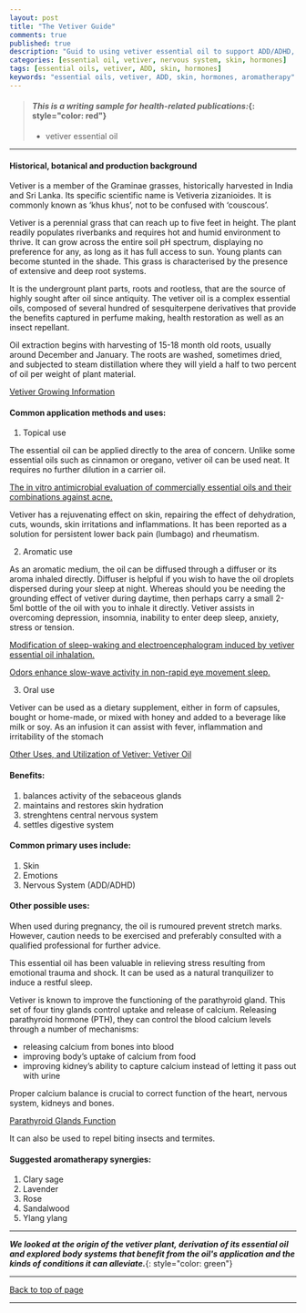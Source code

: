 ```yaml
---
layout: post
title: "The Vetiver Guide"
comments: true
published: true
description: "Guid to using vetiver essential oil to support ADD/ADHD, hormonal balance and skin care issues"
categories: [essential oil, vetiver, nervous system, skin, hormones]
tags: [essential oils, vetiver, ADD, skin, hormones]
keywords: "essential oils, vetiver, ADD, skin, hormones, aromatherapy"
---
```


> #### *This is a writing sample for health-related publications:*{: style="color: red"}
> - vetiver essential oil
---

#### Historical, botanical and production background

Vetiver is a member of the Graminae grasses, historically harvested in India and Sri Lanka. Its specific scientific name is Vetiveria zizanioides. It is commonly known as ‘khus khus’, not to be confused with ‘couscous’.

Vetiver is a perennial grass that can reach up to five feet in height. The plant readily populates riverbanks and requires hot and humid environment to thrive. It can grow across the entire soil pH spectrum, displaying no preference for any, as long as it has full access to sun. Young plants can become stunted in the shade. This grass is characterised by the presence of extensive and deep root systems.

It is the undergrount plant parts, roots and rootless, that are the source of highly sought after oil since antiquity.  The vetiver oil is a complex essential oils, composed of several hundred of sesquiterpene derivatives that provide the benefits captured in perfume making, health restoration as well as an insect repellant.

Oil extraction begins with harvesting of 15-18 month old roots, usually around December and January. The roots are washed, sometimes dried, and subjected to steam distillation where they will yield a half to two percent of oil per weight of plant material.

[Vetiver Growing Information](http://greenharvest.com.au/Plants/Information/Vetiver.html)


#### Common application methods and uses:

1. Topical use
    
The essential oil can be applied directly to the area of concern. Unlike some essential oils such as cinnamon or oregano, vetiver oil can be used neat. It requires no further dilution in a carrier oil. 

[The in vitro antimicrobial evaluation of commercially essential oils and their combinations against acne.](https://www.ncbi.nlm.nih.gov/pubmed/29574906)

Vetiver has a rejuvenating effect on skin, repairing the effect of dehydration, cuts, wounds, skin irritations and inflammations. It has been reported as a solution for persistent lower back pain (lumbago) and rheumatism.

2. Aromatic use

As an aromatic medium, the oil can be diffused through a diffuser or its aroma inhaled directly. Diffuser is helpful if you wish to have the oil droplets dispersed during your sleep at night. Whereas should you be needing the grounding effect of vetiver during daytime, then perhaps carry a small 2-5ml bottle of the oil with you to inhale it directly. Vetiver assists in overcoming depression, insomnia, inability to enter deep sleep, anxiety, stress or tension.

[Modification of sleep-waking and electroencephalogram induced by vetiver essential oil inhalation.](https://www.ncbi.nlm.nih.gov/pubmed/2706972)
 
[Odors enhance slow-wave activity in non-rapid eye movement sleep.](https://www.ncbi.nlm.nih.gov/pubmed/26888107)

3. Oral use

Vetiver can be used as a dietary supplement, either in form of capsules, bought or home-made, or  mixed with honey and added to a beverage like milk or soy. As an infusion it can assist with fever, inflammation and irritability of the stomach

[Other Uses, and Utilization of Vetiver: Vetiver Oil](http://naturalingredient.org/wp/wp-content/uploads/vetiver.pdf)


#### Benefits:
1. balances activity of the sebaceous glands
2. maintains and restores skin hydration
3. strenghtens central nervous system
4. settles digestive system


#### Common primary uses include:
1. Skin
2. Emotions
3. Nervous System (ADD/ADHD)

#### Other possible uses:

When used during pregnancy, the oil is rumoured prevent stretch marks. However, caution needs to be exercised and preferably consulted with a qualified professional for further advice.

This essential oil has been valuable in relieving stress resulting from emotional trauma and shock. It can be used as a natural tranquilizer to induce a restful sleep.

Vetiver is known to improve the functioning of the parathyroid gland. This set of four tiny glands control uptake and release of calcium. Releasing parathyroid hormone (PTH), they can control the blood calcium levels through a number of mechanisms:
- releasing calcium from bones into blood
- improving body’s uptake of calcium from food
- improving kidney’s ability to capture calcium instead of letting it pass out with urine

Proper calcium balance is crucial to correct function of the heart, nervous system, kidneys and bones.

[Parathyroid Glands Function](http://endocrinediseases.org/parathyroid/parathyroid_background.shtml)

It can also be used to repel biting insects and termites.

#### Suggested aromatherapy synergies:
1. Clary sage
2. Lavender
3. Rose
4. Sandalwood
5. Ylang ylang

---
***We looked at the origin of the vetiver plant, derivation of its essential oil and explored body systems that benefit from the oil's application and the kinds of conditions it can alleviate.***{: style="color: green"}

---
[Back to top of page](#)

---

